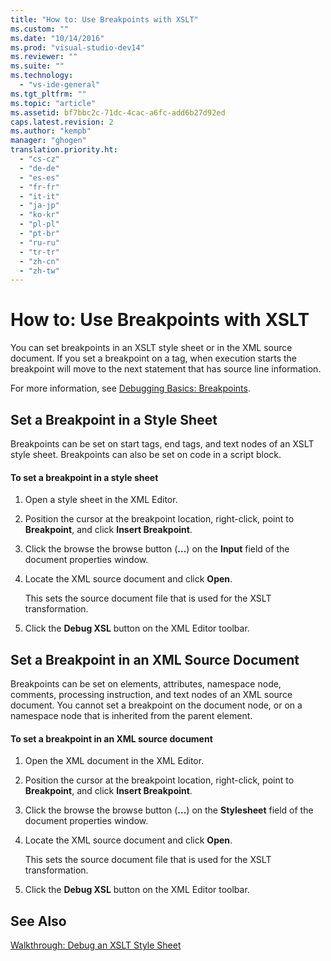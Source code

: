 ```yaml
---
title: "How to: Use Breakpoints with XSLT"
ms.custom: ""
ms.date: "10/14/2016"
ms.prod: "visual-studio-dev14"
ms.reviewer: ""
ms.suite: ""
ms.technology: 
  - "vs-ide-general"
ms.tgt_pltfrm: ""
ms.topic: "article"
ms.assetid: bf7bbc2c-71dc-4cac-a6fc-add6b27d92ed
caps.latest.revision: 2
ms.author: "kempb"
manager: "ghogen"
translation.priority.ht: 
  - "cs-cz"
  - "de-de"
  - "es-es"
  - "fr-fr"
  - "it-it"
  - "ja-jp"
  - "ko-kr"
  - "pl-pl"
  - "pt-br"
  - "ru-ru"
  - "tr-tr"
  - "zh-cn"
  - "zh-tw"
---
```

# How to: Use Breakpoints with XSLT
You can set breakpoints in an XSLT style sheet or in the XML source document. If you set a breakpoint on a tag, when execution starts the breakpoint will move to the next statement that has source line information.  
  
 For more information, see [Debugging Basics: Breakpoints](http://msdn.microsoft.com/en-us/752a02c2-0ac7-4c8b-aa1b-4b2b3b21152e).  
  
## Set a Breakpoint in a Style Sheet  
 Breakpoints can be set on start tags, end tags, and text nodes of an XSLT style sheet. Breakpoints can also be set on code in a script block.  
  
#### To set a breakpoint in a style sheet  
  
1.  Open a style sheet in the XML Editor.  
  
2.  Position the cursor at the breakpoint location, right-click, point to **Breakpoint**, and click **Insert Breakpoint**.  
  
3.  Click the browse the browse button (**...**) on the **Input** field of the document properties window.  
  
4.  Locate the XML source document and click **Open**.  
  
     This sets the source document file that is used for the XSLT transformation.  
  
5.  Click the **Debug XSL** button on the XML Editor toolbar.  
  
## Set a Breakpoint in an XML Source Document  
 Breakpoints can be set on elements, attributes, namespace node, comments, processing instruction, and text nodes of an XML source document. You cannot set a breakpoint on the document node, or on a namespace node that is inherited from the parent element.  
  
#### To set a breakpoint in an XML source document  
  
1.  Open the XML document in the XML Editor.  
  
2.  Position the cursor at the breakpoint location, right-click, point to **Breakpoint**, and click **Insert Breakpoint**.  
  
3.  Click the browse the browse button (**...**) on the **Stylesheet** field of the document properties window.  
  
4.  Locate the XML source document and click **Open**.  
  
     This sets the source document file that is used for the XSLT transformation.  
  
5.  Click the **Debug XSL** button on the XML Editor toolbar.  
  
## See Also  
 [Walkthrough: Debug an XSLT Style Sheet](../reference/walkthrough--debug-an-xslt-style-sheet.md)